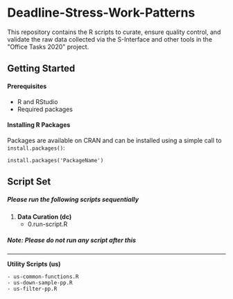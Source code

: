 # Deadline-Stress-Work-Patterns
This repository contains the R scripts to curate, ensure quality control, and validate the raw data collected
via the S-Interface and other tools in the "Office Tasks 2020" project.


## Getting Started

#### Prerequisites
- R and RStudio
- Required packages

#### Installing R Packages
Packages are available on CRAN and can be installed using a simple call to `install.packages()`:

    install.packages('PackageName')
	
	
## Script Set
##### Please run the following scripts sequentially
1. **Data Curation (dc)** 
	- 0.run-script.R



##### Note: Please do not run any script after this
-------------------------------------------------------------------------------------------------------------
**Utility Scripts (us)**

	- us-common-functions.R
	- us-down-sample-pp.R
	- us-filter-pp.R
